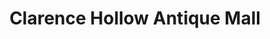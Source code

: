 ---
title: "Clarence Hollow Antique Mall"
url: /clarence/clarence-hollow-antique-mall/
shop: antiques
---